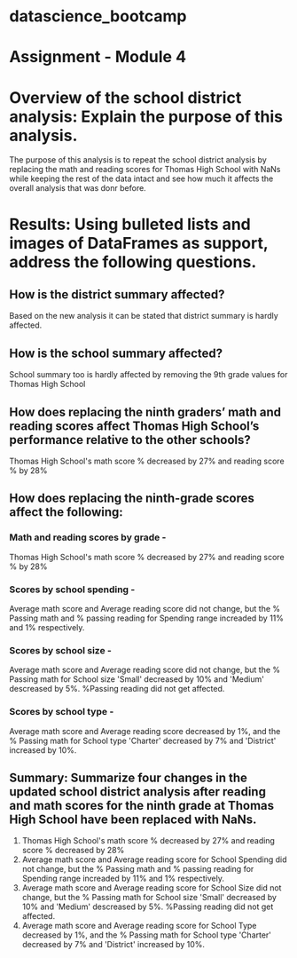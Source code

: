 # datascience_bootcamp
# Assignment - Module 4

# Overview of the school district analysis: Explain the purpose of this analysis.
The purpose of this analysis is to repeat the school district analysis by replacing the math and reading scores for Thomas High School with NaNs while keeping the rest of the data intact and see how much it affects the overall analysis that was donr before.

# Results: Using bulleted lists and images of DataFrames as support, address the following questions.

## How is the district summary affected?
Based on the new analysis it can be stated that district summary is hardly affected.

## How is the school summary affected?
School summary too is hardly affected by removing the 9th grade values for Thomas High School

## How does replacing the ninth graders’ math and reading scores affect Thomas High School’s performance relative to the other schools?
Thomas High School's math score % decreased by 27% and reading score % by 28%

## How does replacing the ninth-grade scores affect the following:
### Math and reading scores by grade - 
Thomas High School's math score % decreased by 27% and reading score % by 28%
### Scores by school spending - 
Average math score and Average reading score did not change, but the % Passing math and % passing reading for Spending range increaded by 11% and 1% respectively.
### Scores by school size - 
Average math score and Average reading score did not change, but the % Passing math for School size 'Small' decreased by 10% and 'Medium' descreased by 5%. 
%Passing reading did not get affected.
### Scores by school type - 
Average math score and Average reading score decreased by 1%, and the % Passing math for School type 'Charter' decreased by 7% and 'District' increased by 10%.

## Summary: Summarize four changes in the updated school district analysis after reading and math scores for the ninth grade at Thomas High School have been replaced with NaNs.
1. Thomas High School's math score % decreased by 27% and reading score % decreased by 28%
2. Average math score and Average reading score for School Spending did not change, but the % Passing math and % passing reading for Spending range increaded by 11% and 1% respectively.
3. Average math score and Average reading score for School Size did not change, but the % Passing math for School size 'Small' decreased by 10% and 'Medium' descreased by 5%. 
%Passing reading did not get affected.
4. Average math score and Average reading score for School Type decreased by 1%, and the % Passing math for School type 'Charter' decreased by 7% and 'District' increased by 10%.


 